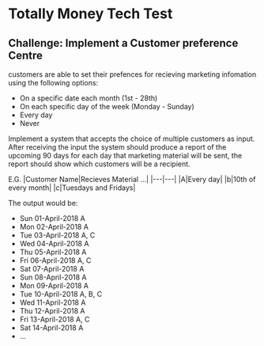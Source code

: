 # Totally Money Tech Test

## Challenge: Implement a Customer preference Centre

customers are able to set their prefences for recieving marketing infomation using the following options:

- On a specific date each month (1st - 28th)
- On each specific day of the week (Monday - Sunday)
- Every day
- Never

Implement a system that accepts the choice of multiple customers as input. After receiving the input the system should produce a report of the upcoming 90 days for each day that marketing material will be sent, the report should show which customers will be a recipient.

E.G.
|Customer Name|Recieves Material ...|
|---|---|
|A|Every day|
|b|10th of every month|
|c|Tuesdays and Fridays|

The output would be:

- Sun 01-April-2018 A
- Mon 02-April-2018 A
- Tue 03-April-2018 A, C
- Wed 04-April-2018 A
- Thu 05-April-2018 A
- Fri 06-April-2018 A, C
- Sat 07-April-2018 A
- Sun 08-April-2018 A
- Mon 09-April-2018 A
- Tue 10-April-2018 A, B, C
- Wed 11-April-2018 A
- Thu 12-April-2018 A
- Fri 13-April-2018 A, C
- Sat 14-April-2018 A
- ...
